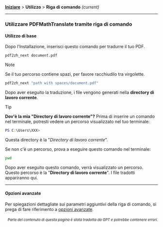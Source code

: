[**Iniziare**](./getting-started.md) > **Utilizzo** > **Riga di comando** _(current)_

---

### Utilizzare PDFMathTranslate tramite riga di comando

#### Utilizzo di base

Dopo l'Installazione, inserisci questo comando per tradurre il tuo PDF.

```bash
pdf2zh_next document.pdf
```

> [!NOTE]
> 
> Se il tuo percorso contiene spazi, per favore racchiudilo tra virgolette.
> 
> ```bash
> pdf2zh_next "path with spaces/document.pdf"
> ```

Dopo aver eseguito la traduzione, i file vengono generati nella **directory di lavoro corrente**.

> [!TIP]
> **Dov'è la mia "Directory di lavoro corrente"?**
> Prima di inserire un comando nel terminale, potresti vedere un percorso visualizzato nel tuo terminale:
> 
> ```powershell
> PS C:\Users\XXX>
> ```
> 
> Questa directory è la "*Directory di lavoro corrente*".
> 
> Se non c'è un percorso, prova a eseguire questo comando nel terminale:
> 
> ```bash
> pwd
> ```
> 
> Dopo aver eseguito questo comando, verrà visualizzato un percorso. Questo percorso è la "**Directory di lavoro corrente**". I file tradotti appariranno qui.

---

#### Opzioni avanzate

Per spiegazioni dettagliate sui parametri aggiuntivi della riga di comando, si prega di fare riferimento a [opzioni avanzate](./../advanced/advanced.md).

<div align="right"> 
<h6><small>Parte del contenuto di questa pagina è stata tradotta da GPT e potrebbe contenere errori.</small></h6>
